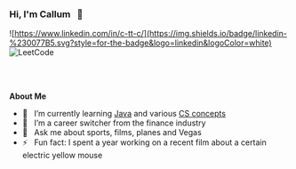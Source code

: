 ### Hi, I'm Callum &nbsp; 👋
![https://www.linkedin.com/in/c-tt-c/](https://img.shields.io/badge/linkedin-%230077B5.svg?style=for-the-badge&logo=linkedin&logoColor=white) &nbsp; &nbsp; ![[LeetCode](https://leetcode.com/C22C/)](https://img.shields.io/badge/LeetCode-000000?style=for-the-badge&logo=LeetCode&logoColor=#d16c06)


<br>
<br>


**About Me**  

- 🌱 &nbsp; I’m currently learning [Java](https://java-programming.mooc.fi/) and various [CS concepts]()
- 🔄 &nbsp; I’m a career switcher from the finance industry
- 💬 &nbsp; Ask me about sports, films, planes and Vegas
- ⚡ &nbsp; Fun fact: I spent a year working on a recent film about a certain electric yellow mouse
